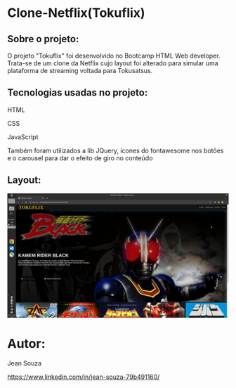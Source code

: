 # Clone-Netflix(Tokuflix)

## Sobre o projeto:

O projeto "Tokuflix" foi desenvolvido no Bootcamp HTML Web developer. Trata-se de um clone da Netflix cujo layout foi alterado para simular uma plataforma de streaming voltada para Tokusatsus. 

## Tecnologias usadas no projeto:

HTML

CSS

JavaScript

Também foram utilizados a lib JQuery, ícones do fontawesome nos botões e o carousel para dar o efeito de giro no conteúdo

## Layout:

![Web](https://github.com/JeanSouza911/-Clone-Netflix-/blob/master/img/projeto.png)

# Autor:

Jean Souza

https://www.linkedin.com/in/jean-souza-79b491160/


